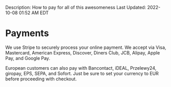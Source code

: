 Description: How to pay for all of this awesomeness
Last Updated: 2022-10-08 01:52 AM EDT

# Payments

We use Stripe to securely process your online payment. We accept via Visa, Mastercard, American Express, Discover, Diners Club, JCB, Alipay, Apple Pay, and Google Pay.

<span style="font-size: 170%;" class="gray-7-fg">
<i class="fa-brands fa-cc-visa"></i>
<i class="fa-brands fa-cc-mastercard"></i>
<i class="fa-brands fa-cc-amex"></i>
<i class="fa-brands fa-cc-discover"></i>
<i class="fa-brands fa-cc-diners-club"></i>
<i class="fa-brands fa-cc-jcb"></i>
<i class="fa-brands fa-alipay"></i>
<i class="fa-brands fa-apple-pay"></i>
<i class="fa-brands fa-google-pay"></i>
</span>

<p><i class="fa-solid fa-euro-sign"></i> European customers can also pay with Bancontact, iDEAL, Przelewy24, giropay, EPS, SEPA, and Sofort. Just be sure to set your currency to EUR before proceeding with checkout.</p>

<!-- ## Alternative and privacy-protecting payment options -->
